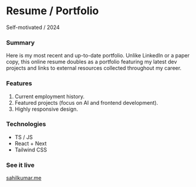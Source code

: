 # Resume / Portfolio

Self-motivated / 2024

### Summary

Here is my most recent and up-to-date portfolio. Unlike LinkedIn or a paper copy, this online resume doubles as a portfolio featuring my latest dev projects and links to external resources collected throughout my career.

### Features

1. Current employment history.
2. Featured projects (focus on AI and frontend development).
3. Highly responsive design.

### Technologies

- TS / JS
- React + Next
- Tailwind CSS

### See it live

[sahilkumar.me](https://sahilkumar.me/)
